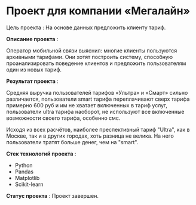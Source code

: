 # Проект для компании «Мегалайн» 

Цель проекта : На основе данных предложить клиенту тариф.

**Описание проекта** : 

Оператор мобильной связи выяснил: многие клиенты пользуются архивными тарифами. Они хотят построить систему, способную проанализировать поведение клиентов и предложить пользователям один из новых тариф.


**Результат проекта** : 

Cредняя выручка пользователей тарифов «Ультра» и «Смарт» сильно различается, пользователи smart тарифа переплачивают сверх тарифа примерно 600 руб и им не хватает включенных в тариф услуг, пользователи ultra тарифа наоборот, не используют все включенные возможности своего тарифа, особенно смс.

Исходя из всех расчётов, наиболее преспективный тариф "Ultra", как в Москве, так и в других городах, хоть разница не велика. На него пользователи тратят больше денег, чем на "smart".


**Стек технологий проекта** :

- Python
- Pandas
- Matplotlib
- Scikit-learn

**Статус проекта** : Проект завершен.